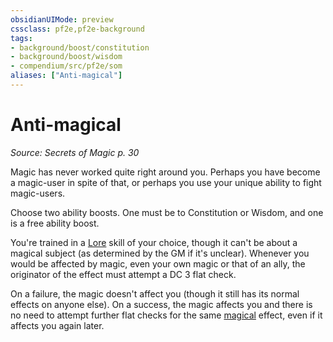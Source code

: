 ```yaml
---
obsidianUIMode: preview
cssclass: pf2e,pf2e-background
tags:
- background/boost/constitution
- background/boost/wisdom
- compendium/src/pf2e/som
aliases: ["Anti-magical"]
---
```

# Anti-magical
*Source: Secrets of Magic p. 30*  

Magic has never worked quite right around you. Perhaps you have become a magic-user in spite of that, or perhaps you use your unique ability to fight magic-users.

Choose two ability boosts. One must be to Constitution or Wisdom, and one is a free ability boost.

You're trained in a [Lore](../../skills.md#Lore) skill of your choice, though it can't be about a magical subject (as determined by the GM if it's unclear). Whenever you would be affected by magic, even your own magic or that of an ally, the originator of the effect must attempt a DC 3 flat check.

On a failure, the magic doesn't affect you (though it still has its normal effects on anyone else). On a success, the magic affects you and there is no need to attempt further flat checks for the same [magical](../../../Rules/traits/magical.md) effect, even if it affects you again later.